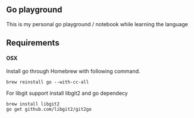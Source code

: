 ## Go playground

This is my personal go playground / notebook while learning the language

## Requirements

#### OSX

Install go through Homebrew with following command.

```
brew reinstall go --with-cc-all
```

For libgit support install libgit2 and go dependecy

```
brew install libgit2
go get github.com/libgit2/git2go
```